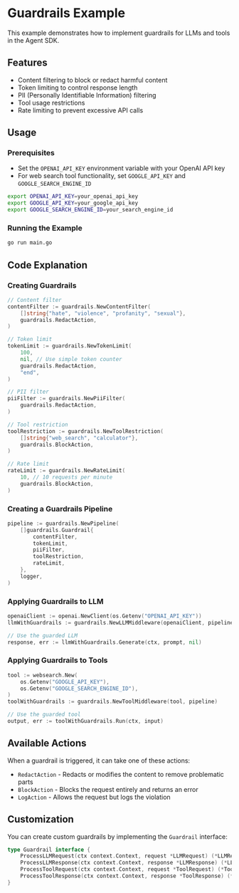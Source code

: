 # Guardrails Example

This example demonstrates how to implement guardrails for LLMs and tools in the Agent SDK.

## Features

- Content filtering to block or redact harmful content
- Token limiting to control response length
- PII (Personally Identifiable Information) filtering
- Tool usage restrictions
- Rate limiting to prevent excessive API calls

## Usage

### Prerequisites

- Set the `OPENAI_API_KEY` environment variable with your OpenAI API key
- For web search tool functionality, set `GOOGLE_API_KEY` and `GOOGLE_SEARCH_ENGINE_ID`

```bash
export OPENAI_API_KEY=your_openai_api_key
export GOOGLE_API_KEY=your_google_api_key
export GOOGLE_SEARCH_ENGINE_ID=your_search_engine_id
```

### Running the Example

```bash
go run main.go
```

## Code Explanation

### Creating Guardrails

```go
// Content filter
contentFilter := guardrails.NewContentFilter(
    []string{"hate", "violence", "profanity", "sexual"},
    guardrails.RedactAction,
)

// Token limit
tokenLimit := guardrails.NewTokenLimit(
    100,
    nil, // Use simple token counter
    guardrails.RedactAction,
    "end",
)

// PII filter
piiFilter := guardrails.NewPiiFilter(
    guardrails.RedactAction,
)

// Tool restriction
toolRestriction := guardrails.NewToolRestriction(
    []string{"web_search", "calculator"},
    guardrails.BlockAction,
)

// Rate limit
rateLimit := guardrails.NewRateLimit(
    10, // 10 requests per minute
    guardrails.BlockAction,
)
```

### Creating a Guardrails Pipeline

```go
pipeline := guardrails.NewPipeline(
    []guardrails.Guardrail{
        contentFilter,
        tokenLimit,
        piiFilter,
        toolRestriction,
        rateLimit,
    },
    logger,
)
```

### Applying Guardrails to LLM

```go
openaiClient := openai.NewClient(os.Getenv("OPENAI_API_KEY"))
llmWithGuardrails := guardrails.NewLLMMiddleware(openaiClient, pipeline)

// Use the guarded LLM
response, err := llmWithGuardrails.Generate(ctx, prompt, nil)
```

### Applying Guardrails to Tools

```go
tool := websearch.New(
    os.Getenv("GOOGLE_API_KEY"),
    os.Getenv("GOOGLE_SEARCH_ENGINE_ID"),
)
toolWithGuardrails := guardrails.NewToolMiddleware(tool, pipeline)

// Use the guarded tool
output, err := toolWithGuardrails.Run(ctx, input)
```

## Available Actions

When a guardrail is triggered, it can take one of these actions:

- `RedactAction` - Redacts or modifies the content to remove problematic parts
- `BlockAction` - Blocks the request entirely and returns an error
- `LogAction` - Allows the request but logs the violation

## Customization

You can create custom guardrails by implementing the `Guardrail` interface:

```go
type Guardrail interface {
    ProcessLLMRequest(ctx context.Context, request *LLMRequest) (*LLMRequest, error)
    ProcessLLMResponse(ctx context.Context, response *LLMResponse) (*LLMResponse, error)
    ProcessToolRequest(ctx context.Context, request *ToolRequest) (*ToolRequest, error)
    ProcessToolResponse(ctx context.Context, response *ToolResponse) (*ToolResponse, error)
}
``` 